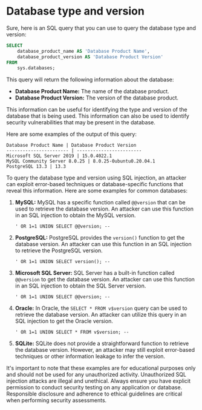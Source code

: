 # Database type and version

Sure, here is an SQL query that you can use to query the database type and version:

```sql
SELECT 
    database_product_name AS 'Database Product Name',
    database_product_version AS 'Database Product Version'
FROM 
    sys.databases;
```

This query will return the following information about the database:

* **Database Product Name:** The name of the database product.
* **Database Product Version:** The version of the database product.

This information can be useful for identifying the type and version of the database that is being used. This information can also be used to identify security vulnerabilities that may be present in the database.

Here are some examples of the output of this query:

```
Database Product Name | Database Product Version
----------------------- | ------------------------
Microsoft SQL Server 2019 | 15.0.4022.1
MySQL Community Server 8.0.25 | 8.0.25-0ubuntu0.20.04.1
PostgreSQL 13.3 | 13.3
```

To query the database type and version using SQL injection, an attacker can exploit error-based techniques or database-specific functions that reveal this information. Here are some examples for common databases:

1. **MySQL:**
   MySQL has a specific function called `@@version` that can be used to retrieve the database version. An attacker can use this function in an SQL injection to obtain the MySQL version.
   ```
   ' OR 1=1 UNION SELECT @@version; --
   ```

2. **PostgreSQL:**
   PostgreSQL provides the `version()` function to get the database version. An attacker can use this function in an SQL injection to retrieve the PostgreSQL version.
   ```
   ' OR 1=1 UNION SELECT version(); --
   ```

3. **Microsoft SQL Server:**
   SQL Server has a built-in function called `@@version` to get the database version. An attacker can use this function in an SQL injection to obtain the SQL Server version.
   ```
   ' OR 1=1 UNION SELECT @@version; --
   ```

4. **Oracle:**
   In Oracle, the `SELECT * FROM v$version` query can be used to retrieve the database version. An attacker can utilize this query in an SQL injection to get the Oracle version.
   ```
   ' OR 1=1 UNION SELECT * FROM v$version; --
   ```

5. **SQLite:**
   SQLite does not provide a straightforward function to retrieve the database version. However, an attacker may still exploit error-based techniques or other information leakage to infer the version.

It's important to note that these examples are for educational purposes only and should not be used for any unauthorized activity. Unauthorized SQL injection attacks are illegal and unethical. Always ensure you have explicit permission to conduct security testing on any application or database. Responsible disclosure and adherence to ethical guidelines are critical when performing security assessments.

